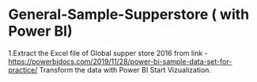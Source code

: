 # General-Sample-Supperstore ( with Power BI)
1.Extract the Excel file of Global supper store 2016 from link
-https://powerbidocs.com/2019/11/28/power-bi-sample-data-set-for-practice/
Transform the data with Power BI
Start Vizualization.
